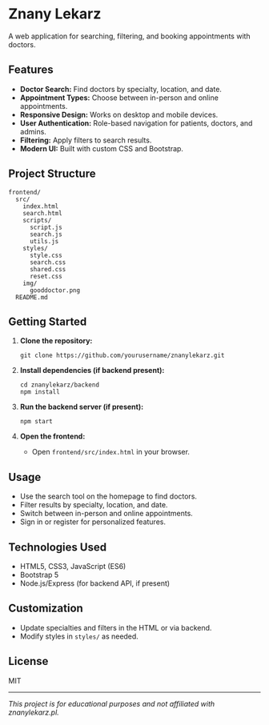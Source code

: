 # Znany Lekarz

A web application for searching, filtering, and booking appointments with doctors.

## Features

- **Doctor Search:** Find doctors by specialty, location, and date.
- **Appointment Types:** Choose between in-person and online appointments.
- **Responsive Design:** Works on desktop and mobile devices.
- **User Authentication:** Role-based navigation for patients, doctors, and admins.
- **Filtering:** Apply filters to search results.
- **Modern UI:** Built with custom CSS and Bootstrap.

## Project Structure

```
frontend/
  src/
    index.html
    search.html
    scripts/
      script.js
      search.js
      utils.js
    styles/
      style.css
      search.css
      shared.css
      reset.css
    img/
      gooddoctor.png
  README.md
```

## Getting Started

1. **Clone the repository:**
   ```
   git clone https://github.com/yourusername/znanylekarz.git
   ```

2. **Install dependencies (if backend present):**
   ```
   cd znanylekarz/backend
   npm install
   ```

3. **Run the backend server (if present):**
   ```
   npm start
   ```

4. **Open the frontend:**
   - Open `frontend/src/index.html` in your browser.

## Usage

- Use the search tool on the homepage to find doctors.
- Filter results by specialty, location, and date.
- Switch between in-person and online appointments.
- Sign in or register for personalized features.

## Technologies Used

- HTML5, CSS3, JavaScript (ES6)
- Bootstrap 5
- Node.js/Express (for backend API, if present)

## Customization

- Update specialties and filters in the HTML or via backend.
- Modify styles in `styles/` as needed.

## License

MIT

---

*This project is for educational purposes and not affiliated with znanylekarz.pl.*